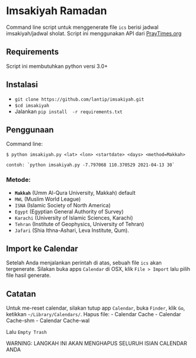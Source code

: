 Imsakiyah Ramadan
===
Command line script untuk menggenerate file `ics` berisi jadwal imsakiyah/jadwal sholat. 
Script ini menggunakan API dari [PrayTimes.org](http://praytimes.org/ "PrayTimes.org")

Requirements
---
Script ini membutuhkan python versi 3.0+

Instalasi
---
- `git clone https://github.com/lantip/imsakiyah.git`
- `$cd imsakiyah`
- Jalankan `pip install  -r requirements.txt`

Penggunaan
---
Command line:

    $ python imsakiyah.py <lat> <lon> <startdate> <days> <method=Makkah>
    
    contoh: `python imsakiyah.py -7.797068 110.370529 2021-04-13 30`

### Metode: 
- **`Makkah`** (Umm Al-Qura University, Makkah) default
- `MWL` (Muslim World League)
- `ISNA` (Islamic Society of North America)
- `Egypt` (Egyptian General Authority of Survey)
- `Karachi` (University of Islamic Sciences, Karachi)
- `Tehran` (Institute of Geophysics, University of Tehran)
- `Jafari` (Shia Ithna-Ashari, Leva Institute, Qum).

Import ke Calendar
---
Setelah Anda menjalankan perintah di atas, sebuah file `ics` akan tergenerate.
Silakan buka apps `Calendar` di OSX, klik `File > Import` lalu pilih file hasil generate.

Catatan
---

Untuk me-reset calendar, silakan tutup app `Calendar`, buka `Finder`, klik `Go`, ketikkan `~/Library/Calendars/`. 
Hapus file:
	- Calendar Cache
	- Calendar Cache-shm
	- Calendar Cache-wal

Lalu `Empty Trash`

WARNING: LANGKAH INI AKAN MENGHAPUS SELURUH ISIAN CALENDAR ANDA
